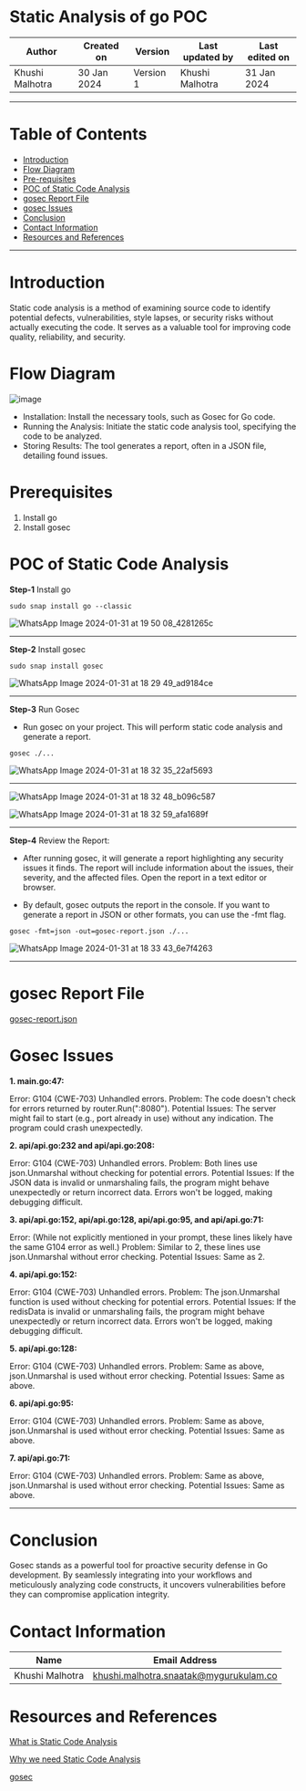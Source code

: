 # Static Analysis of go POC

|   Author        |  Created on   |  Version   | Last updated by  | Last edited on |
| --------------- | --------------| -----------|----------------- | -------------- |
| Khushi Malhotra |  30 Jan 2024  |  Version 1 | Khushi Malhotra  | 31 Jan 2024    |
***
# Table of Contents
- [Introduction](https://github.com/avengers-p7/Documentation/blob/main/Application_CI/Design/05-%20GoLang%20CI%20Checks/Static-code-analysis-poc.md#introduction)
- [Flow Diagram](https://github.com/avengers-p7/Documentation/blob/main/Application_CI/Design/05-%20GoLang%20CI%20Checks/Static-code-analysis-poc.md#flow-diagram)
- [Pre-requisites](https://github.com/avengers-p7/Documentation/blob/main/Application_CI/Design/05-%20GoLang%20CI%20Checks/Static-code-analysis-poc.md#prerequisites)
- [POC of Static Code Analysis](https://github.com/avengers-p7/Documentation/blob/main/Application_CI/Design/05-%20GoLang%20CI%20Checks/Static-code-analysis-poc.md#poc-of-static-code-analysis)
- [gosec Report File](https://github.com/avengers-p7/Documentation/blob/main/Application_CI/Design/05-%20GoLang%20CI%20Checks/Static-code-analysis-poc.md#gosec-report-file)
- [gosec Issues](https://github.com/avengers-p7/Documentation/blob/main/Application_CI/Design/05-%20GoLang%20CI%20Checks/Static-code-analysis-poc.md#gosec-issues)
- [Conclusion](https://github.com/avengers-p7/Documentation/blob/main/Application_CI/Design/05-%20GoLang%20CI%20Checks/Static-code-analysis-poc.md#conclusion)
- [Contact Information](https://github.com/avengers-p7/Documentation/blob/main/Application_CI/Design/05-%20GoLang%20CI%20Checks/Static-code-analysis-poc.md#contact-information)
- [Resources and References](https://github.com/avengers-p7/Documentation/blob/main/Application_CI/Design/05-%20GoLang%20CI%20Checks/Static-code-analysis-poc.md#resources-and-references)
***

# Introduction
Static code analysis is a method of examining source code to identify potential defects, vulnerabilities, style lapses, or security risks without actually executing the code. It serves as a valuable tool for improving code quality, reliability, and security.

# Flow Diagram 
![image](https://github.com/avengers-p7/Documentation/assets/156056460/d9277e04-b0b9-45a5-887f-ee3d038190d9)

- Installation:
Install the necessary tools, such as Gosec for Go code.
- Running the Analysis:
Initiate the static code analysis tool, specifying the code to be analyzed.
- Storing Results:
The tool generates a report, often in a JSON file, detailing found issues.

# Prerequisites
1. Install go 
2. Install gosec


# POC of Static Code Analysis

**Step-1** Install go
``` Shell
sudo snap install go --classic
```
![WhatsApp Image 2024-01-31 at 19 50 08_4281265c](https://github.com/avengers-p7/Documentation/assets/156056460/c8b08dad-aecf-4f02-a7e7-0938b4075c0b)
***
**Step-2**  Install gosec
``` shell
sudo snap install gosec
```
![WhatsApp Image 2024-01-31 at 18 29 49_ad9184ce](https://github.com/avengers-p7/Documentation/assets/156056460/db86ed1c-60c7-46ca-a9f3-77881921dd4e)
***
**Step-3** Run Gosec
- Run gosec on your project. This will perform static code analysis and generate a report.
``` Shell
gosec ./...
```
![WhatsApp Image 2024-01-31 at 18 32 35_22af5693](https://github.com/avengers-p7/Documentation/assets/156056460/1c0ff99f-4177-444f-aed3-dd5cea9fdf02)
***
![WhatsApp Image 2024-01-31 at 18 32 48_b096c587](https://github.com/avengers-p7/Documentation/assets/156056460/192174c5-3316-4f44-a189-a1ccf9c86943)

![WhatsApp Image 2024-01-31 at 18 32 59_afa1689f](https://github.com/avengers-p7/Documentation/assets/156056460/37322234-bb24-4619-a479-c8ab876bb3fe)
***
**Step-4** Review the Report:
- After running gosec, it will generate a report highlighting any security issues it finds. The report will include information about the issues, their severity, and the affected files. Open the report in a text editor or browser.

- By default, gosec outputs the report in the console. If you want to generate a report in JSON or other formats, you can use the -fmt flag.
``` shell
gosec -fmt=json -out=gosec-report.json ./...
```
![WhatsApp Image 2024-01-31 at 18 33 43_6e7f4263](https://github.com/avengers-p7/Documentation/assets/156056460/966d3263-5618-4a6f-b2b6-be0e80cf6253)
***
# gosec Report File
[gosec-report.json](https://github.com/avengers-p7/Documentation/blob/main/Application_CI/Design/05-%20GoLang%20CI%20Checks/gosec-report.json)

# Gosec Issues 
**1. main.go:47:**

Error: G104 (CWE-703) Unhandled errors.
Problem: The code doesn't check for errors returned by router.Run(":8080").
Potential Issues:
The server might fail to start (e.g., port already in use) without any indication.
The program could crash unexpectedly.

**2. api/api.go:232 and api/api.go:208:**

Error: G104 (CWE-703) Unhandled errors.
Problem: Both lines use json.Unmarshal without checking for potential errors.
Potential Issues:
If the JSON data is invalid or unmarshaling fails, the program might behave unexpectedly or return incorrect data.
Errors won't be logged, making debugging difficult.

**3. api/api.go:152, api/api.go:128, api/api.go:95, and api/api.go:71:**

Error: (While not explicitly mentioned in your prompt, these lines likely have the same G104 error as well.)
Problem: Similar to 2, these lines use json.Unmarshal without error checking.
Potential Issues: Same as 2.

**4. api/api.go:152:**

Error: G104 (CWE-703) Unhandled errors.
Problem: The json.Unmarshal function is used without checking for potential errors.
Potential Issues: If the redisData is invalid or unmarshaling fails, the program might behave unexpectedly or return incorrect data. Errors won't be logged, making debugging difficult.

**5. api/api.go:128:**

Error: G104 (CWE-703) Unhandled errors.
Problem: Same as above, json.Unmarshal is used without error checking.
Potential Issues: Same as above.

**6. api/api.go:95:**

Error: G104 (CWE-703) Unhandled errors.
Problem: Same as above, json.Unmarshal is used without error checking.
Potential Issues: Same as above.

**7. api/api.go:71:**

Error: G104 (CWE-703) Unhandled errors.
Problem: Same as above, json.Unmarshal is used without error checking.
Potential Issues: Same as above.
***

# Conclusion
Gosec stands as a powerful tool for proactive security defense in Go development. By seamlessly integrating into your workflows and meticulously analyzing code constructs, it uncovers vulnerabilities before they can compromise application integrity.

# Contact Information
| Name            | Email Address                        |
|-----------------|--------------------------------------|
| Khushi Malhotra | khushi.malhotra.snaatak@mygurukulam.co |

# Resources and References
[What is Static Code Analysis](https://github.com/avengers-p7/Documentation/blob/main/Application_CI/Design/05-%20GoLang%20CI%20Checks/Static_Code_Analysis_Go_Language.md)

[Why we need Static Code Analysis](https://github.com/avengers-p7/Documentation/blob/main/Application_CI/Design/05-%20GoLang%20CI%20Checks/Static_Code_Analysis_Go_Language.md)

[gosec](https://opensource.com/article/20/9/gosec)
